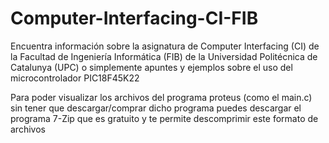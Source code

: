 # Computer-Interfacing-CI-FIB
Encuentra información sobre la asignatura de Computer Interfacing (CI) de la Facultad de Ingeniería Informática (FIB) de la Universidad Politécnica de Catalunya (UPC) o simplemente apuntes y ejemplos sobre el uso del microcontrolador PIC18F45K22

Para poder visualizar los archivos del programa proteus (como el main.c) sin tener que descargar/comprar dicho programa puedes descargar el programa 7-Zip que es gratuito y te permite descomprimir este formato de archivos
